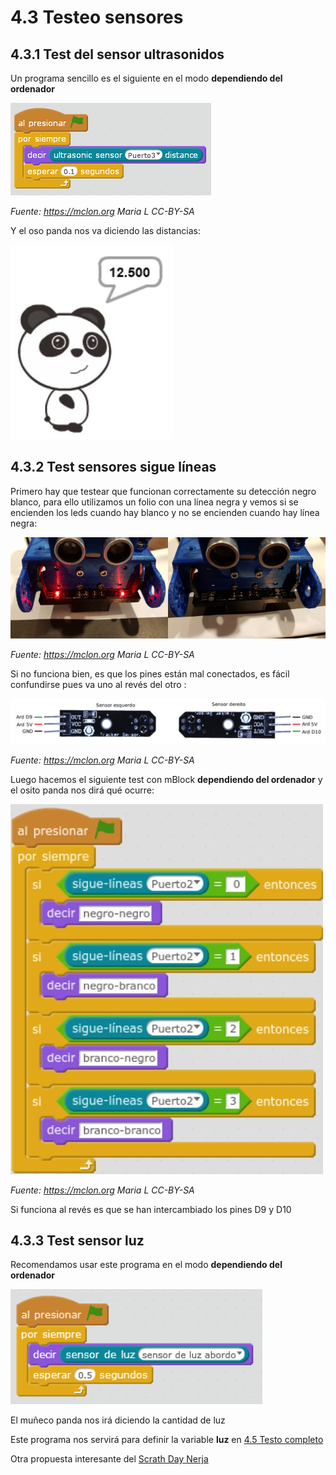 # 4.3 Testeo sensores

## 4.3.1 Test del sensor ultrasonidos

Un programa sencillo es el siguiente en el modo **dependiendo del ordenador**

![](/assets/mBlock4.png)

_Fuente: https://mclon.org Maria L CC-BY-SA_

Y el oso panda nos va diciendo las distancias:

![](/assets/mBlock11.jpg)

## 4.3.2 Test sensores sigue líneas

Primero hay que testear que funcionan correctamente su detección negro blanco, para ello utilizamos un folio con una línea negra y vemos si se encienden los leds cuando hay blanco y no se encienden cuando hay línea negra:

![](/assets/mBlock9.png)

_Fuente: https://mclon.org Maria L CC-BY-SA_

Si no funciona bien, es que los pines están mal conectados, es fácil confundirse pues va uno al revés del otro :

![](/assets/mBlock10.png)

_Fuente: https://mclon.org Maria L CC-BY-SA_

Luego hacemos el siguiente test con mBlock **dependiendo del ordenador** y el osito panda nos dirá qué ocurre:

![](/assets/mBlock12.jpg)

_Fuente: https://mclon.org Maria L CC-BY-SA_

Si funciona al revés es que se han intercambiado los pines D9 y D10

## 4.3.3 Test sensor luz

Recomendamos usar este programa en el modo **dependiendo del ordenador**

![](/assets/mblock17.png)

El muñeco panda nos irá diciendo la cantidad de luz

Este programa nos servirá para definir la variable **luz** en [4.5 Testo completo](https://catedu.github.io/mClon/testeo/mBlock6.html)

Otra propuesta interesante del [Scrath Day Nerja](https://scratchdaynerja.wordpress.com/2017/04/26/y-se-apago-la-luz/)
